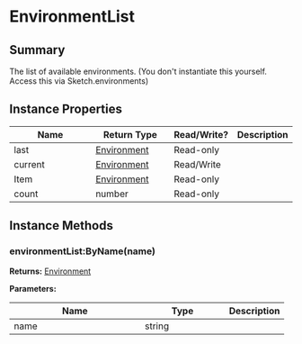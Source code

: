 
# EnvironmentList

## Summary
The list of available environments. (You don't instantiate this yourself. Access this via Sketch.environments)


## Instance Properties

<table>
<thead><tr><th width="225">Name</th><th width="160">Return Type</th><th width="80">Read/Write?</th><th>Description</th></tr></thead>
<tbody>
<tr><td>last</td><td><a href="environment.md">Environment</a></td><td>Read-only</td><td></td></tr>
<tr><td>current</td><td><a href="environment.md">Environment</a></td><td>Read/Write</td><td></td></tr>
<tr><td>Item</td><td><a href="environment.md">Environment</a></td><td>Read-only</td><td></td></tr>
<tr><td>count</td><td>number</td><td>Read-only</td><td></td></tr>
</tbody></table>




## Instance Methods

        
### environmentList:ByName(name)



**Returns:** <a href="environment.md">Environment</a>


**Parameters:**

<table data-full-width="false">
<thead><tr><th width="217">Name</th><th width="134">Type</th><th>Description</th></tr></thead>
<tbody><tr><td>name</td><td>string</td><td></td></tr></tbody></table>





    

